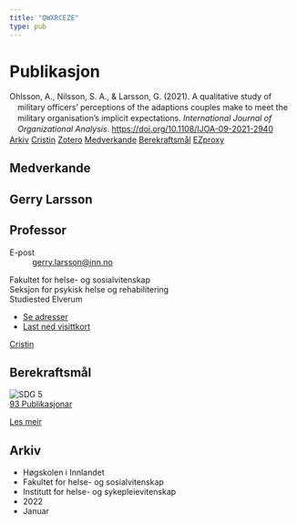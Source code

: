 ```yaml
---
title: "QWXRCEZE"
type: pub
---
```

<h1>Publikasjon</h1>
<article id="csl-bib-container-QWXRCEZE" class="csl-bib-container">
  <div class="csl-bib-body" style="line-height: 1.35; padding-left: 1em; text-indent:-1em;">
  <div class="csl-entry">Ohlsson, A., Nilsson, S. A., &amp; Larsson, G. (2021). A qualitative study of military officers&#x2019; perceptions of the adaptions couples make to meet the military organisation&#x2019;s implicit expectations. <i>International Journal of Organizational Analysis</i>. <a href="https://doi.org/10.1108/IJOA-09-2021-2940">https://doi.org/10.1108/IJOA-09-2021-2940</a></div>
</div>
  <div class="csl-bib-buttons">
    <a href="#taxonomy-article-QWXRCEZE" class="csl-bib-button">Arkiv</a>
    <a href alt="Cristin URL" class="csl-bib-button">Cristin</a>
    <a href alt="Zotero URL" class="csl-bib-button">Zotero</a>
    <a href="#contributors-article-QWXRCEZE" class="csl-bib-button">Medverkande</a>
    <a href="#sdg-article-QWXRCEZE" class="csl-bib-button">Berekraftsmål</a>
    <a href="http://ezproxy.inn.no/login?url=https://doi.org/10.1108/IJOA-09-2021-2940" class="csl-bib-button">EZproxy</a>
  </div>
  <div id="csl-bib-meta-container-QWXRCEZE"></div>
</article>
<div id="csl-bib-meta-QWXRCEZE" class="csl-bib-meta">
  <article id="contributors-article-QWXRCEZE" class="contributors-article">
    <h1>Medverkande</h1>
    <div class="personas">
<div class="vrtx-hinn-person-card">
<div class="photo">
<i class="lar la-user-circle missing-person"></i>
</div>
<div class="info">
<hgroup><h1>Gerry Larsson</h1>
<h2>Professor</h2>
</hgroup><dl>
<dt>E-post</dt>
<dd>
<a href="mailto:gerry.larsson@inn.no">gerry.larsson@inn.no</a>
</dd>
</dl>
<p>
Fakultet for helse- og sosialvitenskap<br>
Seksjon for psykisk helse og rehabilitering<br>
Studiested Elverum
</p>
<ul class="vrtx-hinn-links">
<li><a href="https://www.inn.no/finn-en-ansatt/gerry-larsson.html#vrtx-hinn-addresses">Se adresser</a></li>
<li><a href="https://www.inn.no/finn-en-ansatt/gerry-larsson.html?vrtx=vcf">Last ned visittkort</a></li>
</ul>
</div>
</div>
<a href="https://app.cristin.no/persons/show.jsf?id=50941" alt="Cristin URL" class="personas-cristin">Cristin</a>
</div>
  </article>
  <article id="sdg-article-QWXRCEZE" class="sdg-article">
    <h1>Berekraftsmål</h1>
    <div class="sdg-container"><div id="sdg5" class="sdg">
<img src="{{< params subfolder >}}images/sdg/sdg05_no.png" class="image" alt="SDG 5">
<div class="sdg-overlay">
<a href="{{< params subfolder >}}no/archive/?sdg=5#archive" class="sdg-publication-count"><span>93</span> Publikasjonar</a>
<p><a href="https://www.fn.no/om-fn/fns-baerekraftsmaal/likestilling-mellom-kjoennene?lang=nno-NO" class="sdg-read-more">Les meir</a></p>
</div>
</div></div>
  </article>
  <article id="taxonomy-article-QWXRCEZE" class="taxonomy-article">
    <h1>Arkiv</h1>
    <ul>
      <li>Høgskolen i Innlandet</li>
      <li>Fakultet for helse- og sosialvitenskap</li>
      <li>Institutt for helse- og sykepleievitenskap</li>
      <li>2022</li>
      <li>Januar</li>
    </ul>
  </article>
</div>
